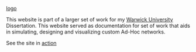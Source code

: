 [logo](/assets/LOGO.png)

This website is part of a larger set of work for my [Warwick University](https://warwick.ac.uk/)  Dissertation. This website served as documentation for set of work that aids in simulating, designing and visualizing custom Ad-Hoc networks. 

See the site in [action](https://dylanfranks3.github.io/AdHocSimSite/)

